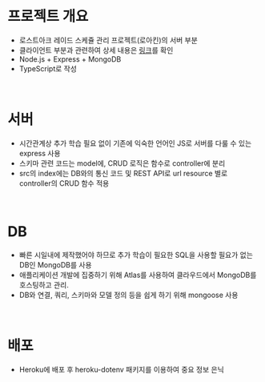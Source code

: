 # 프로젝트 개요
- 로스트아크 레이드 스케쥴 관리 프로젝트(로아킨)의 서버 부분
- 클라이언트 부분과 관련하여 상세 내용은 [링크](https://github.com/liketiger/loakin)를 확인
- Node.js + Express + MongoDB
- TypeScript로 작성

<br>

# 서버
- 시간관계상 추가 학습 필요 없이 기존에 익숙한 언어인 JS로 서버를 다룰 수 있는 express 사용 
- 스키마 관련 코드는 model에, CRUD 로직은 함수로 controller에 분리
- src의 index에는 DB와의 통신 코드 및 REST API로 url resource 별로 controller의 CRUD 함수 적용

<br>

# DB
- 빠른 시일내에 제작했어야 하므로 추가 학습이 필요한 SQL을 사용할 필요가 없는 DB인 MongoDB를 사용
- 애플리케이션 개발에 집중하기 위해 Atlas를 사용하여 클라우드에서 MongoDB를 호스팅하고 관리.
- DB와 연결, 쿼리, 스키마와 모델 정의 등을 쉽게 하기 위해 mongoose 사용 

<br>

# 배포
- Heroku에 배포 후 heroku-dotenv 패키지를 이용하여 중요 정보 은닉